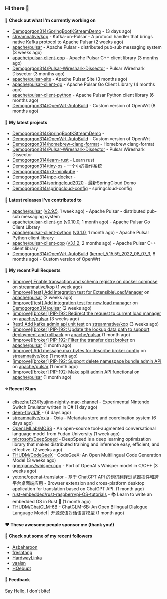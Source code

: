 ### Hi there 👋

#### 👷 Check out what I'm currently working on

- [Demogorgon314/SpringBootKStreamDemo](https://github.com/Demogorgon314/SpringBootKStreamDemo) -  (3 days ago)
- [streamnative/kop](https://github.com/streamnative/kop) - Kafka-on-Pulsar - A protocol handler that brings native Kafka protocol to Apache Pulsar (2 weeks ago)
- [apache/pulsar](https://github.com/apache/pulsar) - Apache Pulsar - distributed pub-sub messaging system (3 weeks ago)
- [apache/pulsar-client-cpp](https://github.com/apache/pulsar-client-cpp) - Apache Pulsar C&#43;&#43; client library (3 months ago)
- [Demogorgon314/Pulsar-Wireshark-Dissector](https://github.com/Demogorgon314/Pulsar-Wireshark-Dissector) - Pulsar Wireshark Dissector (3 months ago)
- [apache/pulsar-site](https://github.com/apache/pulsar-site) - Apache Pulsar Site (3 months ago)
- [apache/pulsar-client-go](https://github.com/apache/pulsar-client-go) - Apache Pulsar Go Client Library (4 months ago)
- [apache/pulsar-client-python](https://github.com/apache/pulsar-client-python) - Apache Pulsar Python client library (6 months ago)
- [Demogorgon314/OpenWrt-AutoBuild](https://github.com/Demogorgon314/OpenWrt-AutoBuild) - Custom version of OpenWrt (8 months ago)

#### 🌱 My latest projects

- [Demogorgon314/SpringBootKStreamDemo](https://github.com/Demogorgon314/SpringBootKStreamDemo) - 
- [Demogorgon314/OpenWrt-AutoBuild](https://github.com/Demogorgon314/OpenWrt-AutoBuild) - Custom version of OpenWrt
- [Demogorgon314/homebrew-clang-format](https://github.com/Demogorgon314/homebrew-clang-format) - Homebrew clang-format
- [Demogorgon314/Pulsar-Wireshark-Dissector](https://github.com/Demogorgon314/Pulsar-Wireshark-Dissector) - Pulsar Wireshark Dissector
- [Demogorgon314/learn-rust](https://github.com/Demogorgon314/learn-rust) - Learn rust
- [Demogorgon314/tiny-os](https://github.com/Demogorgon314/tiny-os) - 一个小的操作系统
- [Demogorgon314/jx3-minikube](https://github.com/Demogorgon314/jx3-minikube) - 
- [Demogorgon314/npc-docker](https://github.com/Demogorgon314/npc-docker) - 
- [Demogorgon314/springcloud2020](https://github.com/Demogorgon314/springcloud2020) - 最新SpringCloud Demo
- [Demogorgon314/springcloud-config](https://github.com/Demogorgon314/springcloud-config) - springcloud-config 

#### 🔭 Latest releases I've contributed to

- [apache/pulsar](https://github.com/apache/pulsar) ([v2.9.5](https://github.com/apache/pulsar/releases/tag/v2.9.5), 1 week ago) - Apache Pulsar - distributed pub-sub messaging system
- [apache/pulsar-client-go](https://github.com/apache/pulsar-client-go) ([v0.10.0](https://github.com/apache/pulsar-client-go/releases/tag/v0.10.0), 1 month ago) - Apache Pulsar Go Client Library
- [apache/pulsar-client-python](https://github.com/apache/pulsar-client-python) ([v3.1.0](https://github.com/apache/pulsar-client-python/releases/tag/v3.1.0), 1 month ago) - Apache Pulsar Python client library
- [apache/pulsar-client-cpp](https://github.com/apache/pulsar-client-cpp) ([v3.1.2](https://github.com/apache/pulsar-client-cpp/releases/tag/v3.1.2), 2 months ago) - Apache Pulsar C&#43;&#43; client library
- [Demogorgon314/OpenWrt-AutoBuild](https://github.com/Demogorgon314/OpenWrt-AutoBuild) ([kernel_5.15.59_2022_08_07_3](https://github.com/Demogorgon314/OpenWrt-AutoBuild/releases/tag/kernel_5.15.59_2022_08_07_3), 8 months ago) - Custom version of OpenWrt

#### 🔨 My recent Pull Requests

- [[improve] Enable transaction and schema registry on docker compose](https://github.com/streamnative/kop/pull/1809) on [streamnative/kop](https://github.com/streamnative/kop) (1 week ago)
- [[improve][test] Add integration test for ExtensibleLoadManager](https://github.com/apache/pulsar/pull/20138) on [apache/pulsar](https://github.com/apache/pulsar) (2 weeks ago)
- [[improve][test] Add integration test for new load manager](https://github.com/Demogorgon314/pulsar/pull/13) on [Demogorgon314/pulsar](https://github.com/Demogorgon314/pulsar) (2 weeks ago)
- [[improve][broker] PIP-192: Redirect the request to current load manager](https://github.com/apache/pulsar/pull/20058) on [apache/pulsar](https://github.com/apache/pulsar) (3 weeks ago)
- [[test] Add kafka admin api unit test](https://github.com/streamnative/kop/pull/1793) on [streamnative/kop](https://github.com/streamnative/kop) (3 weeks ago)
- [[improve][broker] PIP-192: Update the lookup data path to support deployment and rollback](https://github.com/apache/pulsar/pull/19999) on [apache/pulsar](https://github.com/apache/pulsar) (1 month ago)
- [[improve][broker] PIP-192: Filter the transfer dest broker](https://github.com/apache/pulsar/pull/19958) on [apache/pulsar](https://github.com/apache/pulsar) (1 month ago)
- [[improve] Add message.max.bytes for describe broker config](https://github.com/streamnative/kop/pull/1776) on [streamnative/kop](https://github.com/streamnative/kop) (1 month ago)
- [[improve][broker] PIP-192: Support delete namespace bundle admin API](https://github.com/apache/pulsar/pull/19851) on [apache/pulsar](https://github.com/apache/pulsar) (1 month ago)
- [[improve][broker] PIP-192: Make split admin API functional](https://github.com/apache/pulsar/pull/19773) on [apache/pulsar](https://github.com/apache/pulsar) (1 month ago)

#### ⭐ Recent Stars

- [elisezhu123/Ryujinx-nightly-mac-channel](https://github.com/elisezhu123/Ryujinx-nightly-mac-channel) - Experimental Nintendo Switch Emulator written in C# (1 day ago)
- [deep-floyd/IF](https://github.com/deep-floyd/IF) -  (4 days ago)
- [streamnative/oxia](https://github.com/streamnative/oxia) - Oxia - Metadata store and coordination system (6 days ago)
- [OpenLMLab/MOSS](https://github.com/OpenLMLab/MOSS) - An open-source tool-augmented conversational language model from Fudan University (1 week ago)
- [microsoft/DeepSpeed](https://github.com/microsoft/DeepSpeed) - DeepSpeed is a deep learning optimization library that makes distributed training and inference easy, efficient, and effective. (2 weeks ago)
- [THUDM/CodeGeeX](https://github.com/THUDM/CodeGeeX) - CodeGeeX: An Open Multilingual Code Generation Model (3 weeks ago)
- [ggerganov/whisper.cpp](https://github.com/ggerganov/whisper.cpp) - Port of OpenAI&#39;s Whisper model in C/C&#43;&#43; (3 weeks ago)
- [yetone/openai-translator](https://github.com/yetone/openai-translator) - 基于 ChatGPT API 的划词翻译浏览器插件和跨平台桌面端应用    -    Browser extension and cross-platform desktop application for translation based on ChatGPT API. (1 month ago)
- [rust-embedded/rust-raspberrypi-OS-tutorials](https://github.com/rust-embedded/rust-raspberrypi-OS-tutorials) - :books: Learn to write an embedded OS in Rust :crab: (1 month ago)
- [THUDM/ChatGLM-6B](https://github.com/THUDM/ChatGLM-6B) - ChatGLM-6B: An Open Bilingual Dialogue Language Model | 开源双语对话语言模型 (1 month ago)

#### ❤️ These awesome people sponsor me (thank you!)


#### 👯 Check out some of my recent followers

- [Asbaharoon](https://github.com/Asbaharoon)
- [freshtang](https://github.com/freshtang)
- [HardwayLinka](https://github.com/HardwayLinka)
- [yaalsn](https://github.com/yaalsn)
- [HQebupt](https://github.com/HQebupt)

#### 💬 Feedback

Say Hello, I don't bite!

